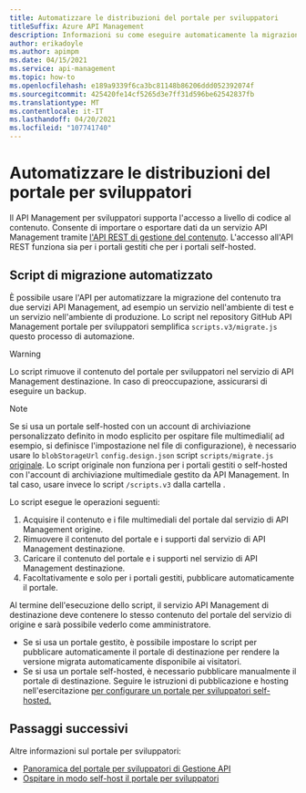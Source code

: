 ```yaml
---
title: Automatizzare le distribuzioni del portale per sviluppatori
titleSuffix: Azure API Management
description: Informazioni su come eseguire automaticamente la migrazione del contenuto del portale per sviluppatori self-hosted tra due API Management servizi.
author: erikadoyle
ms.author: apimpm
ms.date: 04/15/2021
ms.service: api-management
ms.topic: how-to
ms.openlocfilehash: e189a9339f6ca3bc81148b86206ddd052392074f
ms.sourcegitcommit: 425420fe14cf5265d3e7ff31d596be62542837fb
ms.translationtype: MT
ms.contentlocale: it-IT
ms.lasthandoff: 04/20/2021
ms.locfileid: "107741740"
---
```

# <a name="automate-developer-portal-deployments"></a>Automatizzare le distribuzioni del portale per sviluppatori

Il API Management per sviluppatori supporta l'accesso a livello di codice al contenuto. Consente di importare o esportare dati da un servizio API Management tramite [l'API REST di gestione del contenuto](/rest/api/apimanagement/). L'accesso all'API REST funziona sia per i portali gestiti che per i portali self-hosted.

## <a name="automated-migration-script"></a>Script di migrazione automatizzato

È possibile usare l'API per automatizzare la migrazione del contenuto tra due servizi API Management, ad esempio un servizio nell'ambiente di test e un servizio nell'ambiente di produzione. Lo script nel repository GitHub API Management portale per sviluppatori semplifica `scripts.v3/migrate.js` questo processo di automazione. [](https://github.com/Azure/api-management-developer-portal/blob/master/scripts.v3/migrate.js)

> [!WARNING]
> Lo script rimuove il contenuto del portale per sviluppatori nel servizio di API Management destinazione. In caso di preoccupazione, assicurarsi di eseguire un backup.

> [!NOTE]
> Se si usa un portale self-hosted con un account di archiviazione personalizzato definito in modo esplicito per ospitare file multimediali( ad esempio, si definisce l'impostazione nel file di configurazione), è necessario usare lo `blobStorageUrl` `config.design.json` script `scripts/migrate.js` [originale](https://github.com/Azure/api-management-developer-portal/blob/master/scripts.v2/migrate.js). Lo script originale non funziona per i portali gestiti o self-hosted con l'account di archiviazione multimediale gestito da API Management. In tal caso, usare invece lo script `/scripts.v3` dalla cartella .

Lo script esegue le operazioni seguenti:

1. Acquisire il contenuto e i file multimediali del portale dal servizio di API Management origine.
1. Rimuovere il contenuto del portale e i supporti dal servizio di API Management destinazione.
1. Caricare il contenuto del portale e i supporti nel servizio di API Management destinazione.
1. Facoltativamente e solo per i portali gestiti, pubblicare automaticamente il portale.

Al termine dell'esecuzione dello script, il servizio API Management di destinazione deve contenere lo stesso contenuto del portale del servizio di origine e sarà possibile vederlo come amministratore.

* Se si usa un portale gestito, è possibile impostare lo script per pubblicare automaticamente il portale di destinazione per rendere la versione migrata automaticamente disponibile ai visitatori. 
* Se si usa un portale self-hosted, è necessario pubblicare manualmente il portale di destinazione. Seguire le istruzioni di pubblicazione e hosting nell'esercitazione [per configurare un portale per sviluppatori self-hosted.](developer-portal-self-host.md)

## <a name="next-steps"></a>Passaggi successivi

Altre informazioni sul portale per sviluppatori:

- [Panoramica del portale per sviluppatori di Gestione API](api-management-howto-developer-portal.md)
- [Ospitare in modo self-host il portale per sviluppatori](developer-portal-self-host.md)